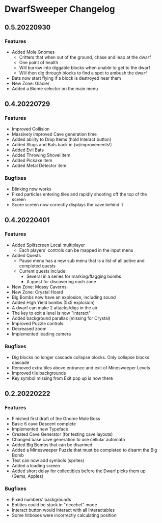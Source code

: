 # DwarfSweeper Changelog

## 0.5.20220930

### Features

* Added Mole Gnomes
    * Critters that when out of the ground, chase and leap at the dwarf
    * One point of health
    * Will burrow into diggable blocks when unable to get to the dwarf
    * Will then dig through blocks to find a spot to ambush the dwarf
* Bats now start flying if a block is destroyed near them
* New Zone: Glacier
* Added a Biome selector on the main menu

## 0.4.20220729

### Features

* Improved Collision
* Massively improved Cave generation time
* Added ability to Drop Items (hold Interact button)
* Added Slugs and Bats back in (w/improvements!)
* Added Evil Bats
* Added Throwing Shovel item
* Added Pickaxe item
* Added Metal Detector item

### Bugfixes

* Blinking now works
* Fixed particles entering tiles and rapidly shooting off the top of the screen
* Score screen now correctly displays the cave behind it

## 0.4.20220401

### Features

* Added Splitscreen Local multiplayer
    * Each players' controls can be mapped in the input menu
* Added Quests
    * Pause menu has a new sub menu that is a list of all active and completed quests
    * Current quests include:
        * Several in a series for marking/flagging bombs
        * A quest for discovering each zone
* New Zone: Mossy Caverns
* New Zone: Crystal Hoard
* Big Bombs now have an explosion, including sound
* Added High Yield bombs (5x5 explosion)
* A dwarf can make 2 attacks/digs in the air
* The key to exit a level is now "interact"
* Added background parallax (missing for Crystal)
* Improved Puzzle controls
* Decreased zoom
* Implemented leading camera

### Bugfixes

* Dig blocks no longer cascade collapse blocks. Only collapse blocks cascade
* Removed extra tiles above entrance and exit of Minesweeper Levels
* Improved tile backgrounds
* Key symbol missing from Exit pop up is now there

## 0.2.20220222

### Features

* Finished first draft of the Gnome Mole Boss
* Basic 6 cave Descent complete
* Implemented new Typeface
* Created Cave Generator (for testing cave layouts)
* Changed base cave generation to use cellular automata
* Added Big Bombs that can be disarmed
* Added a Minesweeper Puzzle that must be completed to disarm the Big Bomb
* Text can now add symbols (sprites)
* Added a loading screen
* Added short delay for collectibles before the Dwarf picks them up (Gems, Apples)

### Bugfixes

* Fixed numbers' backgrounds
* Entities could be stuck in "ricochet" mode
* Interact button would Interact with all Interactables
* Some hitboxes were incorrectly calculating position

